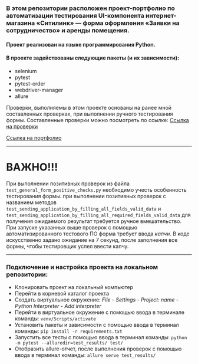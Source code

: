 ### В этом репозитории расположен проект-портфолио по автоматизации тестирования UI-компонента интернет-магазина «Ситилинк» — форма оформления «Заявки на сотрудничество» и аренды помещения.

#### Проект реализован на языке программирования Python.
#### В проекте задействованы следующие пакеты (и их зависимости):
- selenium
- pytest
- pytest-order
- webdriver-manager
- allure

Проверки, выполняемы в этом проекте основаны на ранее мной составленных проверках, при выполнении ручного тестирования формы.
Составленные проверки можно посмотреть по ссылке: [Ссылка на проверки](https://docs.google.com/spreadsheets/d/1X5DfJBz8_889Zj-2zQD4egbdoxDBBPHvtp0Zu1kLZD0/edit#gid=1272824100 "Проверка функционала формы \"Заявка на сотрудничество\" Больше 150 М2")

[Ссылка на портфолио](https://docs.google.com/document/d/1qqiY6eE5F0_nukb1E979TQb4SeIlW6y7y4AQ6zcDu28/edit "QA Engineer | Тестировщик – Силкин Евгений")

---
# ВАЖНО!!!

При выполнении позитивных проверок из файла `test_general_form_positive_checks.py` необходимо учесть особенность тестирования формы.
при выполнении позитивных проверок с названием методов `test_sending_application_by_filling_all_fields_valid_data` и `test_sending_application_by_filling_all_required_fields_valid_data` для получения ожидаемого результат требуется ручное вмешательство.
При запуске указанных выше проверок с помощью автоматизированного тестового ПО форма требует ввода *капчи*. В коде искусственно задано ожидание на 7 секунд, после заполнения все формы, чтобы тестировщик успел ввести капчу.

---

### Подключение и настройка проекта на локальном репозитории:
- Клонировать проект на локальный компьютер
- Перейти в корневой каталог проекта
- Создать виртуальное окружение:
_File - Settings - Project: name - Python Interpreter - Add interpreter_
- Перейти в виртуальное окружение с помощью ввода в терминале команды: `venv/Scripts/activate`
- Установить пакеты и зависимости с помощью ввода в терминал команды: `pip install -r requirements.txt`
- Запустить все тесты с помощью ввода в терминал команды: `python -m pytest --alluredir=test_results/ test/`
- Отобразить allure-отчет, после выполнения проверок с помощью ввода в терминал команды: `allure serve test_results/`

